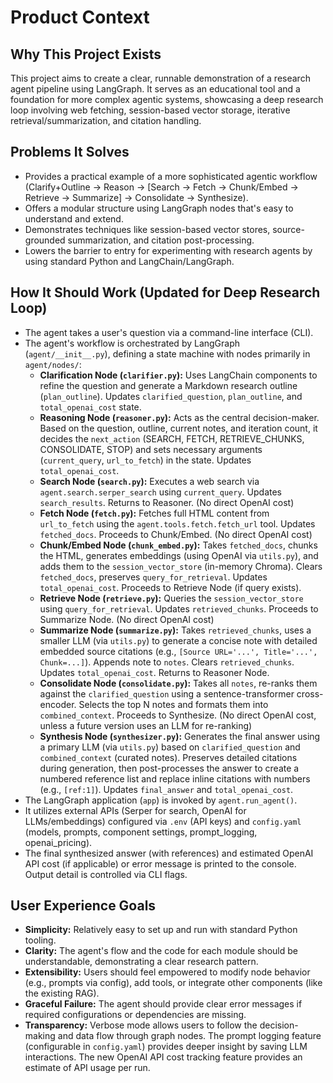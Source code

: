 # Product Context

## Why This Project Exists

This project aims to create a clear, runnable demonstration of a research agent pipeline using LangGraph. It serves as an educational tool and a foundation for more complex agentic systems, showcasing a deep research loop involving web fetching, session-based vector storage, iterative retrieval/summarization, and citation handling.

## Problems It Solves

- Provides a practical example of a more sophisticated agentic workflow (Clarify+Outline -> Reason -> [Search -> Fetch -> Chunk/Embed -> Retrieve -> Summarize] -> Consolidate -> Synthesize).
- Offers a modular structure using LangGraph nodes that's easy to understand and extend.
- Demonstrates techniques like session-based vector stores, source-grounded summarization, and citation post-processing.
- Lowers the barrier to entry for experimenting with research agents by using standard Python and LangChain/LangGraph.

## How It Should Work (Updated for Deep Research Loop)

- The agent takes a user's question via a command-line interface (CLI).
- The agent's workflow is orchestrated by LangGraph (`agent/__init__.py`), defining a state machine with nodes primarily in `agent/nodes/`:
    - **Clarification Node (`clarifier.py`):** Uses LangChain components to refine the question and generate a Markdown research outline (`plan_outline`). Updates `clarified_question`, `plan_outline`, and `total_openai_cost` state.
    - **Reasoning Node (`reasoner.py`):** Acts as the central decision-maker. Based on the question, outline, current notes, and iteration count, it decides the `next_action` (SEARCH, FETCH, RETRIEVE_CHUNKS, CONSOLIDATE, STOP) and sets necessary arguments (`current_query`, `url_to_fetch`) in the state. Updates `total_openai_cost`.
    - **Search Node (`search.py`):** Executes a web search via `agent.search.serper_search` using `current_query`. Updates `search_results`. Returns to Reasoner. (No direct OpenAI cost)
    - **Fetch Node (`fetch.py`):** Fetches full HTML content from `url_to_fetch` using the `agent.tools.fetch.fetch_url` tool. Updates `fetched_docs`. Proceeds to Chunk/Embed. (No direct OpenAI cost)
    - **Chunk/Embed Node (`chunk_embed.py`):** Takes `fetched_docs`, chunks the HTML, generates embeddings (using OpenAI via `utils.py`), and adds them to the `session_vector_store` (in-memory Chroma). Clears `fetched_docs`, preserves `query_for_retrieval`. Updates `total_openai_cost`. Proceeds to Retrieve Node (if query exists).
    - **Retrieve Node (`retrieve.py`):** Queries the `session_vector_store` using `query_for_retrieval`. Updates `retrieved_chunks`. Proceeds to Summarize Node. (No direct OpenAI cost)
    - **Summarize Node (`summarize.py`):** Takes `retrieved_chunks`, uses a smaller LLM (via `utils.py`) to generate a concise note with detailed embedded source citations (e.g., `[Source URL='...', Title='...', Chunk=...]`). Appends note to `notes`. Clears `retrieved_chunks`. Updates `total_openai_cost`. Returns to Reasoner Node.
    - **Consolidate Node (`consolidate.py`):** Takes all `notes`, re-ranks them against the `clarified_question` using a sentence-transformer cross-encoder. Selects the top N notes and formats them into `combined_context`. Proceeds to Synthesize. (No direct OpenAI cost, unless a future version uses an LLM for re-ranking)
    - **Synthesis Node (`synthesizer.py`):** Generates the final answer using a primary LLM (via `utils.py`) based on `clarified_question` and `combined_context` (curated notes). Preserves detailed citations during generation, then post-processes the answer to create a numbered reference list and replace inline citations with numbers (e.g., `[ref:1]`). Updates `final_answer` and `total_openai_cost`.
- The LangGraph application (`app`) is invoked by `agent.run_agent()`.
- It utilizes external APIs (Serper for search, OpenAI for LLMs/embeddings) configured via `.env` (API keys) and `config.yaml` (models, prompts, component settings, prompt_logging, openai_pricing).
- The final synthesized answer (with references) and estimated OpenAI API cost (if applicable) or error message is printed to the console. Output detail is controlled via CLI flags.

## User Experience Goals

- **Simplicity:** Relatively easy to set up and run with standard Python tooling.
- **Clarity:** The agent's flow and the code for each module should be understandable, demonstrating a clear research pattern.
- **Extensibility:** Users should feel empowered to modify node behavior (e.g., prompts via config), add tools, or integrate other components (like the existing RAG).
- **Graceful Failure:** The agent should provide clear error messages if required configurations or dependencies are missing.
- **Transparency:** Verbose mode allows users to follow the decision-making and data flow through graph nodes. The prompt logging feature (configurable in `config.yaml`) provides deeper insight by saving LLM interactions. The new OpenAI API cost tracking feature provides an estimate of API usage per run.